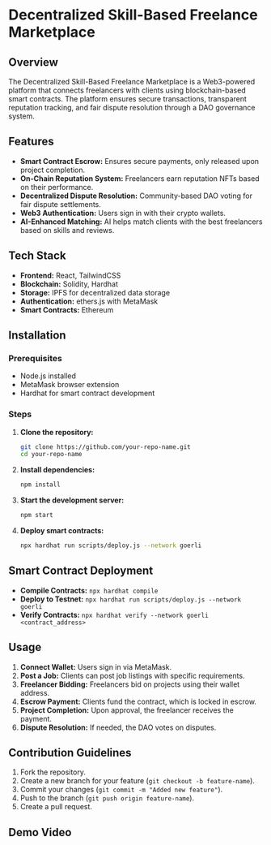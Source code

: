 # Decentralized Skill-Based Freelance Marketplace

## Overview

The Decentralized Skill-Based Freelance Marketplace is a Web3-powered platform that connects freelancers with clients using blockchain-based smart contracts. The platform ensures secure transactions, transparent reputation tracking, and fair dispute resolution through a DAO governance system.

## Features

- **Smart Contract Escrow:** Ensures secure payments, only released upon project completion.
- **On-Chain Reputation System:** Freelancers earn reputation NFTs based on their performance.
- **Decentralized Dispute Resolution:** Community-based DAO voting for fair dispute settlements.
- **Web3 Authentication:** Users sign in with their crypto wallets.
- **AI-Enhanced Matching:** AI helps match clients with the best freelancers based on skills and reviews.

## Tech Stack

- **Frontend:** React, TailwindCSS
- **Blockchain:** Solidity, Hardhat
- **Storage:** IPFS for decentralized data storage
- **Authentication:**  ethers.js with MetaMask
- **Smart Contracts:** Ethereum 

## Installation

### Prerequisites

- Node.js installed
- MetaMask browser extension
- Hardhat for smart contract development

### Steps

1. **Clone the repository:**
   ```bash
   git clone https://github.com/your-repo-name.git
   cd your-repo-name
   ```
2. **Install dependencies:**
   ```bash
   npm install
   ```
3. **Start the development server:**
   ```bash
   npm start
   ```
4. **Deploy smart contracts:**
   ```bash
   npx hardhat run scripts/deploy.js --network goerli
   ```

## Smart Contract Deployment

- **Compile Contracts:** `npx hardhat compile`
- **Deploy to Testnet:** `npx hardhat run scripts/deploy.js --network goerli`
- **Verify Contracts:** `npx hardhat verify --network goerli <contract_address>`

## Usage

1. **Connect Wallet:** Users sign in via MetaMask.
2. **Post a Job:** Clients can post job listings with specific requirements.
3. **Freelancer Bidding:** Freelancers bid on projects using their wallet address.
4. **Escrow Payment:** Clients fund the contract, which is locked in escrow.
5. **Project Completion:** Upon approval, the freelancer receives the payment.
6. **Dispute Resolution:** If needed, the DAO votes on disputes.

## Contribution Guidelines

1. Fork the repository.
2. Create a new branch for your feature (`git checkout -b feature-name`).
3. Commit your changes (`git commit -m "Added new feature"`).
4. Push to the branch (`git push origin feature-name`).
5. Create a pull request.

## Demo Video



